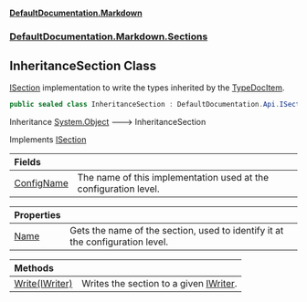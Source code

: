 #### [DefaultDocumentation\.Markdown](../../../../index.md 'index')
### [DefaultDocumentation\.Markdown\.Sections](../../../../index.md#DefaultDocumentation.Markdown.Sections 'DefaultDocumentation\.Markdown\.Sections')

## InheritanceSection Class

[ISection](https://github.com/Doraku/DefaultDocumentation/blob/master/documentation/api/DefaultDocumentation/Api/ISection/index.md 'DefaultDocumentation\.Api\.ISection') implementation to write the types inherited by the [TypeDocItem](https://github.com/Doraku/DefaultDocumentation/blob/master/documentation/api/DefaultDocumentation/Models/Types/TypeDocItem/index.md 'DefaultDocumentation\.Models\.Types\.TypeDocItem')\.

```csharp
public sealed class InheritanceSection : DefaultDocumentation.Api.ISection
```

Inheritance [System\.Object](https://learn.microsoft.com/en-us/dotnet/api/system.object 'System\.Object') &#129106; InheritanceSection

Implements [ISection](https://github.com/Doraku/DefaultDocumentation/blob/master/documentation/api/DefaultDocumentation/Api/ISection/index.md 'DefaultDocumentation\.Api\.ISection')

| Fields | |
| :--- | :--- |
| [ConfigName](ConfigName.md 'DefaultDocumentation\.Markdown\.Sections\.InheritanceSection\.ConfigName') | The name of this implementation used at the configuration level\. |

| Properties | |
| :--- | :--- |
| [Name](Name.md 'DefaultDocumentation\.Markdown\.Sections\.InheritanceSection\.Name') | Gets the name of the section, used to identify it at the configuration level\. |

| Methods | |
| :--- | :--- |
| [Write\(IWriter\)](Write(IWriter).md 'DefaultDocumentation\.Markdown\.Sections\.InheritanceSection\.Write\(DefaultDocumentation\.Api\.IWriter\)') | Writes the section to a given [IWriter](https://github.com/Doraku/DefaultDocumentation/blob/master/documentation/api/DefaultDocumentation/Api/IWriter/index.md 'DefaultDocumentation\.Api\.IWriter')\. |
